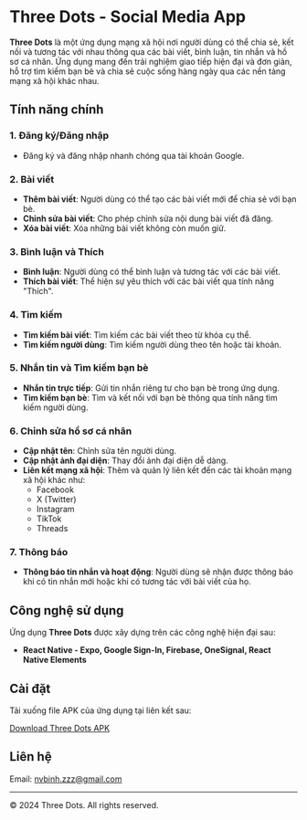 # Three Dots - Social Media App

**Three Dots** là một ứng dụng mạng xã hội nơi người dùng có thể chia sẻ, kết nối và tương tác với nhau thông qua các bài viết, bình luận, tin nhắn và hồ sơ cá nhân. Ứng dụng mang đến trải nghiệm giao tiếp hiện đại và đơn giản, hỗ trợ tìm kiếm bạn bè và chia sẻ cuộc sống hàng ngày qua các nền tảng mạng xã hội khác nhau.

## Tính năng chính

### 1. Đăng ký/Đăng nhập

-   Đăng ký và đăng nhập nhanh chóng qua tài khoản Google.

### 2. Bài viết

-   **Thêm bài viết**: Người dùng có thể tạo các bài viết mới để chia sẻ với bạn bè.
-   **Chỉnh sửa bài viết**: Cho phép chỉnh sửa nội dung bài viết đã đăng.
-   **Xóa bài viết**: Xóa những bài viết không còn muốn giữ.

### 3. Bình luận và Thích

-   **Bình luận**: Người dùng có thể bình luận và tương tác với các bài viết.
-   **Thích bài viết**: Thể hiện sự yêu thích với các bài viết qua tính năng "Thích".

### 4. Tìm kiếm

-   **Tìm kiếm bài viết**: Tìm kiếm các bài viết theo từ khóa cụ thể.
-   **Tìm kiếm người dùng**: Tìm kiếm người dùng theo tên hoặc tài khoản.

### 5. Nhắn tin và Tìm kiếm bạn bè

-   **Nhắn tin trực tiếp**: Gửi tin nhắn riêng tư cho bạn bè trong ứng dụng.
-   **Tìm kiếm bạn bè**: Tìm và kết nối với bạn bè thông qua tính năng tìm kiếm người dùng.

### 6. Chỉnh sửa hồ sơ cá nhân

-   **Cập nhật tên**: Chỉnh sửa tên người dùng.
-   **Cập nhật ảnh đại diện**: Thay đổi ảnh đại diện dễ dàng.
-   **Liên kết mạng xã hội**: Thêm và quản lý liên kết đến các tài khoản mạng xã hội khác như:
    -   Facebook
    -   X (Twitter)
    -   Instagram
    -   TikTok
    -   Threads

### 7. Thông báo

-   **Thông báo tin nhắn và hoạt động**: Người dùng sẽ nhận được thông báo khi có tin nhắn mới hoặc khi có tương tác với bài viết của họ.

## Công nghệ sử dụng

Ứng dụng **Three Dots** được xây dựng trên các công nghệ hiện đại sau:

-   **React Native - Expo, Google Sign-In, Firebase, OneSignal, React Native Elements**

## Cài đặt

Tải xuống file APK của ứng dụng tại liên kết sau:

[Download Three Dots APK](https://drive.google.com/drive/folders/1vIyB9FXAUAXIHHnFD7HeOU43zPaRCqBP?usp=sharing)

## Liên hệ

Email: nvbinh.zzz@gmail.com

---

© 2024 Three Dots. All rights reserved.
